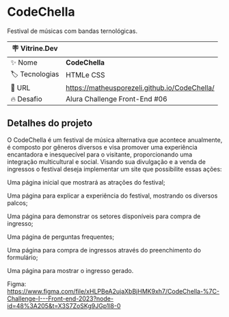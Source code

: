 # CodeChella

Festival de músicas com bandas ternológicas.

| :placard: Vitrine.Dev |     |
| -------------  | --- |
| :sparkles: Nome        | **CodeChella**
| :label: Tecnologias | HTMLe CSS
| :rocket: URL         | https://matheusporezeli.github.io/CodeChella/
| :fire: Desafio     | Alura Challenge Front-End #06

<!-- Inserir imagem com a #vitrinedev ao final do link -->

## Detalhes do projeto

O CodeChella é um festival de música alternativa que acontece anualmente, é composto por gêneros diversos e visa promover uma experiência encantadora e inesquecível para o visitante, proporcionando uma integração multicultural e social. Visando sua divulgação e a venda de ingressos o festival deseja implementar um site que possibilite essas ações:

Uma página inicial que mostrará as atrações do festival;

Uma página para explicar a experiência do festival, mostrando os diversos palcos;

Uma página para demonstrar os setores disponíveis para compra de ingresso;

Uma página de perguntas frequentes;

Uma página para compra de ingressos através do preenchimento do formulário;

Uma página para mostrar o ingresso gerado.

Figma: https://www.figma.com/file/xHLPBeA2ujaXbBjHMK9xh7/CodeChella-%7C-Challenge-I---Front-end-2023?node-id=48%3A205&t=X3S7ZoSKg9JGp1l8-0
